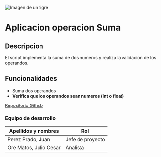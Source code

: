 ![Imagen de un tigre](https://i.redd.it/x8v63p7wu2h61.jpg)

# Aplicacion operacion Suma
## Descripcion 
El script implementa la suma de dos numeros y realiza la validacion de los operandos.
## Funcionalidades
- Suma dos operandos
- **Verifica que los operandos sean numeros (int o float)**

[Repositorio Github](https://github.com/AxlTech25/operacion_suma.git)

### Equipo de desarrollo
| Apellidos y nombres | Rol |
| ------------------- | --- |
| Perez Prado, Juan   | Jefe de proyecto|
| Ore Matos, Julio Cesar | Analista |
